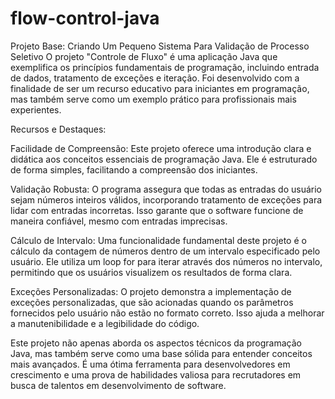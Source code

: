 # flow-control-java
Projeto Base: Criando Um Pequeno Sistema Para Validação de Processo Seletivo
O projeto "Controle de Fluxo" é uma aplicação Java que exemplifica os princípios fundamentais de programação, incluindo entrada de dados, tratamento de exceções e iteração. Foi desenvolvido com a finalidade de ser um recurso educativo para iniciantes em programação, mas também serve como um exemplo prático para profissionais mais experientes.

Recursos e Destaques:

Facilidade de Compreensão: Este projeto oferece uma introdução clara e didática aos conceitos essenciais de programação Java. Ele é estruturado de forma simples, facilitando a compreensão dos iniciantes.

Validação Robusta: O programa assegura que todas as entradas do usuário sejam números inteiros válidos, incorporando tratamento de exceções para lidar com entradas incorretas. Isso garante que o software funcione de maneira confiável, mesmo com entradas imprecisas.

Cálculo de Intervalo: Uma funcionalidade fundamental deste projeto é o cálculo da contagem de números dentro de um intervalo especificado pelo usuário. Ele utiliza um loop for para iterar através dos números no intervalo, permitindo que os usuários visualizem os resultados de forma clara.

Exceções Personalizadas: O projeto demonstra a implementação de exceções personalizadas, que são acionadas quando os parâmetros fornecidos pelo usuário não estão no formato correto. Isso ajuda a melhorar a manutenibilidade e a legibilidade do código.

Este projeto não apenas aborda os aspectos técnicos da programação Java, mas também serve como uma base sólida para entender conceitos mais avançados. É uma ótima ferramenta para desenvolvedores em crescimento e uma prova de habilidades valiosa para recrutadores em busca de talentos em desenvolvimento de software.







